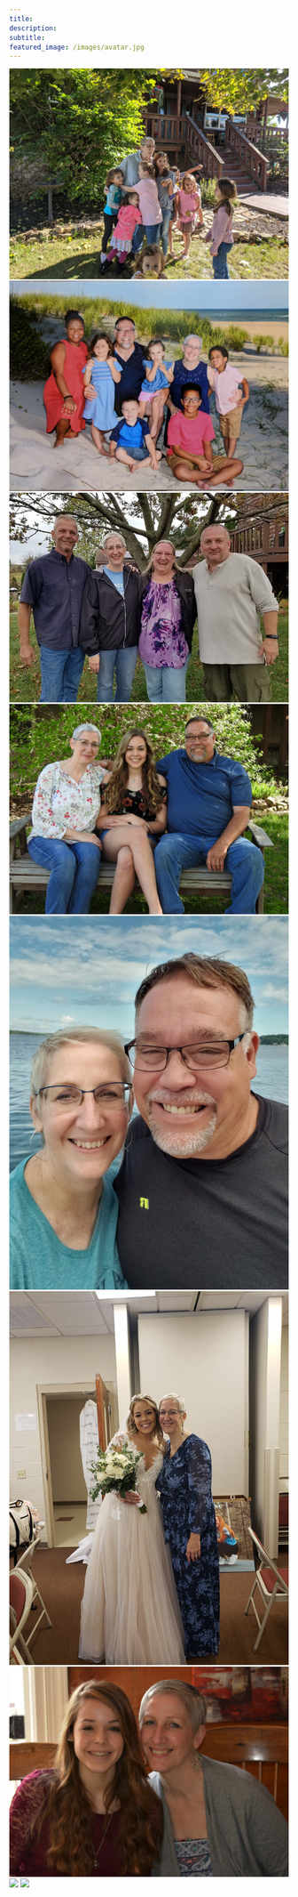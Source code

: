 ```yaml
---
title:
description:
subtitle:
featured_image: /images/avatar.jpg
---
```


<div class="gallery" data-columns="2">
	<img src="/images/photos/01.jpg">
	<img src="/images/photos/02.jpg">
	<img src="/images/photos/03.jpg">
	<img src="/images/photos/04.jpg">
    <img src="/images/photos/05.jpg">
    <img src="/images/photos/06.jpg">
    <img src="/images/photos/07.jpg">
    <img src="/images/photos/08.jpg">
    <img src="/images/photos/09.jpg">
</div>